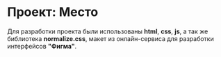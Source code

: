 # Проект: Место

Для разработки проекта были использованы **html**, **css**, **js**, а так же библиотека **normalize.css**, макет  из онлайн-сервиса для разработки интерфейсов **"Фигма"**.

